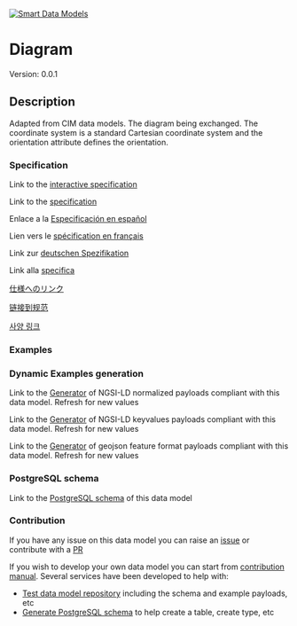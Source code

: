 [![Smart Data Models](https://smartdatamodels.org/wp-content/uploads/2022/01/SmartDataModels_logo.png "Logo")](https://smartdatamodels.org)
# Diagram
Version: 0.0.1

## Description 

Adapted from CIM data models. The diagram being exchanged.  The coordinate system is a standard Cartesian coordinate system and the orientation attribute defines the orientation.
### Specification

Link to the [interactive specification](https://swagger.lab.fiware.org/?url=https://smart-data-models.github.io/dataModel.EnergyCIM/Diagram/swagger.yaml)

Link to the [specification](https://github.com/smart-data-models/dataModel.EnergyCIM/blob/master/Diagram/doc/spec.md)

Enlace a la [Especificación en español](https://github.com/smart-data-models/dataModel.EnergyCIM/blob/master/Diagram/doc/spec_ES.md)

Lien vers le [spécification en français](https://github.com/smart-data-models/dataModel.EnergyCIM/blob/master/Diagram/doc/spec_FR.md)

Link zur [deutschen Spezifikation](https://github.com/smart-data-models/dataModel.EnergyCIM/blob/master/Diagram/doc/spec_DE.md)

Link alla [specifica](https://github.com/smart-data-models/dataModel.EnergyCIM/blob/master/Diagram/doc/spec_IT.md)

[仕様へのリンク](https://github.com/smart-data-models/dataModel.EnergyCIM/blob/master/Diagram/doc/spec_JA.md)

[链接到规范](https://github.com/smart-data-models/dataModel.EnergyCIM/blob/master/Diagram/doc/spec_ZH.md)

[사양 링크](https://github.com/smart-data-models/dataModel.EnergyCIM/blob/master/Diagram/doc/spec_KO.md)
### Examples
### Dynamic Examples generation

Link to the [Generator](https://smartdatamodels.org/extra/ngsi-ld_generator.php?schemaUrl=https://raw.githubusercontent.com/smart-data-models/dataModel.EnergyCIM/master/Diagram/schema.json&email=info@smartdatamodels.org) of NGSI-LD normalized payloads compliant with this data model. Refresh for new values

Link to the [Generator](https://smartdatamodels.org/extra/ngsi-ld_generator_keyvalues.php?schemaUrl=https://raw.githubusercontent.com/smart-data-models/dataModel.EnergyCIM/master/Diagram/schema.json&email=info@smartdatamodels.org) of NGSI-LD keyvalues payloads compliant with this data model. Refresh for new values

Link to the [Generator](https://smartdatamodels.org/extra/geojson_features_generator.php?schemaUrl=https://raw.githubusercontent.com/smart-data-models/dataModel.EnergyCIM/master/Diagram/schema.json&email=info@smartdatamodels.org) of geojson feature format payloads compliant with this data model. Refresh for new values
### PostgreSQL schema

Link to the [PostgreSQL schema](https://github.com/smart-data-models/dataModel.EnergyCIM/blob/master/Diagram/schema.sql) of this data model
### Contribution

 If you have any issue on this data model you can raise an [issue](https://github.com/smart-data-models/dataModel.EnergyCIM/issues)  or contribute with a [PR](https://github.com/smart-data-models/dataModel.EnergyCIM/pulls)

 If you wish to develop your own data model you can start from [contribution manual](https://bit.ly/contribution_manual). Several services have been developed to help with: 
 - [Test data model repository](https://smartdatamodels.org/index.php/data-models-contribution-api/) including the schema and example payloads, etc
 - [Generate PostgreSQL schema](https://smartdatamodels.org/index.php/sql-service/) to help create a table, create type, etc